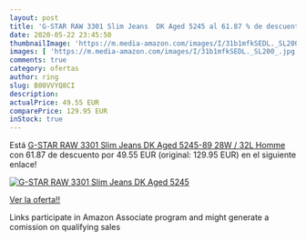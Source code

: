 ```yaml
---
layout: post
title: 'G-STAR RAW 3301 Slim Jeans  DK Aged 5245 al 61.87 % de descuento'
date: 2020-05-22 23:45:50
thumbnailImage: 'https://m.media-amazon.com/images/I/31b1mfkSEDL._SL200_.jpg'
images: [ 'https://m.media-amazon.com/images/I/31b1mfkSEDL._SL200_.jpg' ]
comments: true
category: ofertas
author: ring
slug: B00VVYQ8CI
description:
actualPrice: 49.55 EUR
comparePrice: 129.95 EUR
inStock: true
---
```


Está [G-STAR RAW 3301 Slim Jeans  DK Aged 5245-89  28W / 32L Homme](https://www.amazon.fr/dp/B00VVYQ8CI/?tag=tolees0d-21) con 61.87 de descuento por 49.55 EUR (original: 129.95 EUR) en el siguiente enlace!

[![G-STAR RAW 3301 Slim Jeans  DK Aged 5245](https://m.media-amazon.com/images/I/31b1mfkSEDL._SL200_.jpg)](https://www.amazon.fr/dp/B00VVYQ8CI/?tag=tolees0d-21)

[Ver la oferta!!](https://www.amazon.fr/dp/B00VVYQ8CI/?tag=tolees0d-21)

Links participate in Amazon Associate program and might generate a comission on qualifying sales


